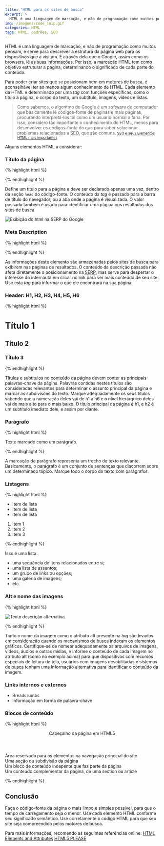 ```yaml
---
title: "HTML para os sites de busca"
excerpt: >
  HTML é uma linguagem de marcação, e não de programação como muitos pensam, e serve para descrever a estrutura da página web para os dispositivos que a visitam. É através dela que o Google, assim como os browsers, lê as suas informações.
img: /imagens/code_snip.gif
categories: HTML
tags: HTML, padrões, SEO
---
```


HTML é uma linguagem de marcação, e não de programação como muitos pensam, e serve para descrever a estrutura da página web para os dispositivos que a visitam. É através dela que o Google, assim como os browsers, lê as suas informações. Por isso, a marcação HTML tem como objetivo estruturar a página, determinando o significado de cada  parte do conteúdo.

Para poder criar sites que se posicionam bem em motores de busca, é aconselhável ter ao menos algum conhecimento de HTML. Cada elemento da HTML é determinado por uma <em lang="en" title="Etiqueta">tag</em> com funções específicas, como o título à página, o corpo do texto, um subtítulo, imagens, vídeos e listas.

<blockquote>
Como sabemos, o algoritmo do Google é um software de computador que basicamente lê códigos-fonte de páginas e mais páginas, procurando interpretá-los tal como um usuário normal o faria. Por isso, considero tão importante o conhecimento do HTML, menos para desenvolver os códigos-fonte do que para saber solucionar problemas relacionados a <abbr title="Search Engine Optimization (Otimização para Sites de Busca)" lang="en">SEO</abbr>, que são comuns.
<small><a href="http://www.conversion.com.br/blog/seo-e-seus-elementos-html-mais-importantes/" target="_blank">SEO e seus Elementos HTML mais importantes</a></small>
</blockquote>

Alguns elementos HTML a considerar:

### Título da página

{% highlight html %}

<title>Título da página</title>

{% endhighlight %}

Define um título para a página e deve ser declarado apenas uma vez, dentro da seção <code>head</code> do código-fonte. O conteúdo da <em lang="en" title="Etiqueta">tag</em> é passado para a barra de título do navegador, ou a aba onde a página é visualizada. O valor passado também é usado para identificar uma página nos resultados dos sites de busca.

![Exibição do html na SERP do Google](http://www.leverinteractive.com/wp-content/uploads/2015/04/xTitle-Tag-SERP.png.pagespeed.ic.FlZhGsJw8Q.png)

### Meta Description

{% highlight html %}

<meta
   name="description"
   content="Esta página trata de como melhorar
      o código HTML para ser lido corretamente
      por mecanismos de busca.">

{% endhighlight %}

As informações deste elemento são armazenadas pelos sites de busca para exibirem nas páginas de resultados. O conteúdo da descrição passada não afeta diretamente o posicionamento na <abbr title="Search Engine Results Page" lang="en">SERP</abbr>, mas serve para despertar o interesse do internauta em clicar no link para ver mais conteúdo de seu site. Use esta <em lang="en" title="Etiqueta">tag</em> para informar o que ele encontrará na sua página.

### Header: H1, H2, H3, H4, H5, H6


{% highlight html %}

<h1>Título 1</h1>
<h2>Título 2</h2>
<h3>Título 3</h3>

{% endhighlight %}


Títulos e subtítulos no conteúdo da página devem conter as principais palavras-chave da página. Palavras contidas nestes títulos são consideradas relevantes para determinar o assunto principal da página e marcar as subdivisões do texto. Marque adequadamente os seus títulos sabendo que a numeração deles vai de h1 a h6 e o nível hierárquico deles vai do mais alto para o mais baixo. O título principal da página é h1, e h2 é um subtítulo imediato dele, e assim por diante.

### Parágrafo

{% highlight html %}

<p>Texto marcado como um parágrafo.</p>

{% endhighlight %}

A marcação de parágrafo representa um trecho de texto relevante. Basicamente, o parágrafo é um conjunto de sentenças que discorrem sobre um determinado tópico. Marque todo o corpo do texto com parágrafos.

### Listagens

{% highlight html %}

<!-- Lista não numerada -->
<ul>
   <li>Item de lista</li>
   <li>Item de lista</li>
   <li>Item de lista</li>
</ul>

<!-- Lista numerada -->
<ol>
   <li>Item 1</li>
   <li>Item 2</li>
   <li>Item 3</li>
</ol>

{% endhighlight %}

Isso é uma lista:

- uma sequência de itens relacionados entre si;
- uma lista de assuntos;
- um grupo de links ou opções;
- uma galeria de imagens;
- etc.


### Alt e nome das imagens

{% highlight html %}

<img
   src="nomeDaMinhaImagem"
   alt="Texto descrição alternativa.">

{% endhighlight %}

Tanto o nome da imagem como o atributo alt presente na <em lang="en" title="Etiqueta">tag</em> são levados em consideração quando os mecanismos de busca indexam os elementos gráficos. Certifique-se de nomear adequadamente os arquivos de imagens, vídeos, áudios e outras mídias, e informe o conteúdo de cada imagem no atributo alt (como no exemplo acima) para que dispositivos com recursos especiais de leitura de tela, usuários com imagens desabilitadas e sistemas de busca tenham uma informação alternativa para identificar o conteúdo da imagem.

### Links internos e externos
- Breadcrumbs
- Informação em forma de palavra-chave

### Blocos de conteúdo

{% highlight html %}

<header>Cabeçalho da página em HTML5</header>
<nav>Área reservada para os elementos na navegação principal do site</nav>

<section>
  Uma seção ou subdivisão da página
  <article>Um bloco de conteúdo indepente que faz parte da página</article>
</section>

<footer>Um conteúdo complementar da página, de uma section ou article</footer>

{% endhighlight %}

## Conclusão

Faça o código-fonte da página o mais limpo e simples possível, para que o tempo de carregamento seja o menor. Use cada elemento HTML conforme seu significado semântico. Use corretamente o código HTML para que seu site seja compreendido pelos motores de busca.

Para mais informações, recomendo as seguintes referências online:
<a href="http://simon.html5.org/html-elements" target="_blank" hreflang="en">HTML Elements and Attributes</a>
<a href="http://html5please.com/" target="_blank" hreflang="en">HTML5 PLEASE</a>